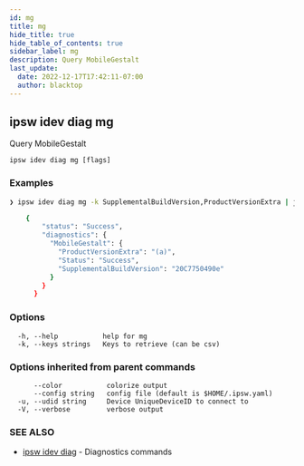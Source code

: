 ```yaml
---
id: mg
title: mg
hide_title: true
hide_table_of_contents: true
sidebar_label: mg
description: Query MobileGestalt
last_update:
  date: 2022-12-17T17:42:11-07:00
  author: blacktop
---
```

## ipsw idev diag mg

Query MobileGestalt

```
ipsw idev diag mg [flags]
```

### Examples

```bash
❯ ipsw idev diag mg -k SupplementalBuildVersion,ProductVersionExtra | jq .

	{
		"status": "Success",
		"diagnostics": {
		  "MobileGestalt": {
			"ProductVersionExtra": "(a)",
			"Status": "Success",
			"SupplementalBuildVersion": "20C7750490e"
		  }
		}
	  }
```

### Options

```
  -h, --help           help for mg
  -k, --keys strings   Keys to retrieve (can be csv)
```

### Options inherited from parent commands

```
      --color           colorize output
      --config string   config file (default is $HOME/.ipsw.yaml)
  -u, --udid string     Device UniqueDeviceID to connect to
  -V, --verbose         verbose output
```

### SEE ALSO

* [ipsw idev diag](/docs/cli/ipsw/idev/diag)	 - Diagnostics commands

